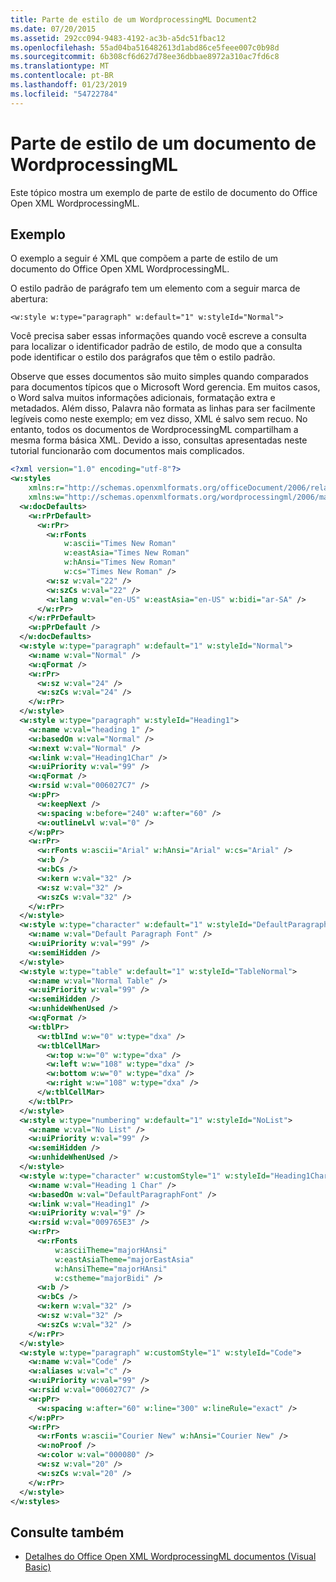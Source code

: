 ```yaml
---
title: Parte de estilo de um WordprocessingML Document2
ms.date: 07/20/2015
ms.assetid: 292cc094-9483-4192-ac3b-a5dc51fbac12
ms.openlocfilehash: 55ad04ba516482613d1abd86ce5feee007c0b98d
ms.sourcegitcommit: 6b308cf6d627d78ee36dbbae8972a310ac7fd6c8
ms.translationtype: MT
ms.contentlocale: pt-BR
ms.lasthandoff: 01/23/2019
ms.locfileid: "54722784"
---
```

# <a name="style-part-of-a-wordprocessingml-document"></a>Parte de estilo de um documento de WordprocessingML
Este tópico mostra um exemplo de parte de estilo de documento do Office Open XML WordprocessingML.  
  
## <a name="example"></a>Exemplo  
 O exemplo a seguir é XML que compõem a parte de estilo de um documento do Office Open XML WordprocessingML.  
  
 O estilo padrão de parágrafo tem um elemento com a seguir marca de abertura:  
  
```  
<w:style w:type="paragraph" w:default="1" w:styleId="Normal">  
```  
  
 Você precisa saber essas informações quando você escreve a consulta para localizar o identificador padrão de estilo, de modo que a consulta pode identificar o estilo dos parágrafos que têm o estilo padrão.  
  
 Observe que esses documentos são muito simples quando comparados para documentos típicos que o Microsoft Word gerencia. Em muitos casos, o Word salva muitos informações adicionais, formatação extra e metadados. Além disso, Palavra não formata as linhas para ser facilmente legíveis como neste exemplo; em vez disso, XML é salvo sem recuo. No entanto, todos os documentos de WordprocessingML compartilham a mesma forma básica XML. Devido a isso, consultas apresentadas neste tutorial funcionarão com documentos mais complicados.  
  
```xml  
<?xml version="1.0" encoding="utf-8"?>  
<w:styles  
    xmlns:r="http://schemas.openxmlformats.org/officeDocument/2006/relationships"  
    xmlns:w="http://schemas.openxmlformats.org/wordprocessingml/2006/main">  
  <w:docDefaults>  
    <w:rPrDefault>  
      <w:rPr>  
        <w:rFonts  
            w:ascii="Times New Roman"  
            w:eastAsia="Times New Roman"  
            w:hAnsi="Times New Roman"  
            w:cs="Times New Roman" />  
        <w:sz w:val="22" />  
        <w:szCs w:val="22" />  
        <w:lang w:val="en-US" w:eastAsia="en-US" w:bidi="ar-SA" />  
      </w:rPr>  
    </w:rPrDefault>  
    <w:pPrDefault />  
  </w:docDefaults>  
  <w:style w:type="paragraph" w:default="1" w:styleId="Normal">  
    <w:name w:val="Normal" />  
    <w:qFormat />  
    <w:rPr>  
      <w:sz w:val="24" />  
      <w:szCs w:val="24" />  
    </w:rPr>  
  </w:style>  
  <w:style w:type="paragraph" w:styleId="Heading1">  
    <w:name w:val="heading 1" />  
    <w:basedOn w:val="Normal" />  
    <w:next w:val="Normal" />  
    <w:link w:val="Heading1Char" />  
    <w:uiPriority w:val="99" />  
    <w:qFormat />  
    <w:rsid w:val="006027C7" />  
    <w:pPr>  
      <w:keepNext />  
      <w:spacing w:before="240" w:after="60" />  
      <w:outlineLvl w:val="0" />  
    </w:pPr>  
    <w:rPr>  
      <w:rFonts w:ascii="Arial" w:hAnsi="Arial" w:cs="Arial" />  
      <w:b />  
      <w:bCs />  
      <w:kern w:val="32" />  
      <w:sz w:val="32" />  
      <w:szCs w:val="32" />  
    </w:rPr>  
  </w:style>  
  <w:style w:type="character" w:default="1" w:styleId="DefaultParagraphFont">  
    <w:name w:val="Default Paragraph Font" />  
    <w:uiPriority w:val="99" />  
    <w:semiHidden />  
  </w:style>  
  <w:style w:type="table" w:default="1" w:styleId="TableNormal">  
    <w:name w:val="Normal Table" />  
    <w:uiPriority w:val="99" />  
    <w:semiHidden />  
    <w:unhideWhenUsed />  
    <w:qFormat />  
    <w:tblPr>  
      <w:tblInd w:w="0" w:type="dxa" />  
      <w:tblCellMar>  
        <w:top w:w="0" w:type="dxa" />  
        <w:left w:w="108" w:type="dxa" />  
        <w:bottom w:w="0" w:type="dxa" />  
        <w:right w:w="108" w:type="dxa" />  
      </w:tblCellMar>  
    </w:tblPr>  
  </w:style>  
  <w:style w:type="numbering" w:default="1" w:styleId="NoList">  
    <w:name w:val="No List" />  
    <w:uiPriority w:val="99" />  
    <w:semiHidden />  
    <w:unhideWhenUsed />  
  </w:style>  
  <w:style w:type="character" w:customStyle="1" w:styleId="Heading1Char">  
    <w:name w:val="Heading 1 Char" />  
    <w:basedOn w:val="DefaultParagraphFont" />  
    <w:link w:val="Heading1" />  
    <w:uiPriority w:val="9" />  
    <w:rsid w:val="009765E3" />  
    <w:rPr>  
      <w:rFonts  
          w:asciiTheme="majorHAnsi"  
          w:eastAsiaTheme="majorEastAsia"  
          w:hAnsiTheme="majorHAnsi"  
          w:cstheme="majorBidi" />  
      <w:b />  
      <w:bCs />  
      <w:kern w:val="32" />  
      <w:sz w:val="32" />  
      <w:szCs w:val="32" />  
    </w:rPr>  
  </w:style>  
  <w:style w:type="paragraph" w:customStyle="1" w:styleId="Code">  
    <w:name w:val="Code" />  
    <w:aliases w:val="c" />  
    <w:uiPriority w:val="99" />  
    <w:rsid w:val="006027C7" />  
    <w:pPr>  
      <w:spacing w:after="60" w:line="300" w:lineRule="exact" />  
    </w:pPr>  
    <w:rPr>  
      <w:rFonts w:ascii="Courier New" w:hAnsi="Courier New" />  
      <w:noProof />  
      <w:color w:val="000080" />  
      <w:sz w:val="20" />  
      <w:szCs w:val="20" />  
    </w:rPr>  
  </w:style>  
</w:styles>  
```  
  
## <a name="see-also"></a>Consulte também
- [Detalhes do Office Open XML WordprocessingML documentos (Visual Basic)](../../../../visual-basic/programming-guide/concepts/linq/details-of-office-open-xml-wordprocessingml-documents.md)
